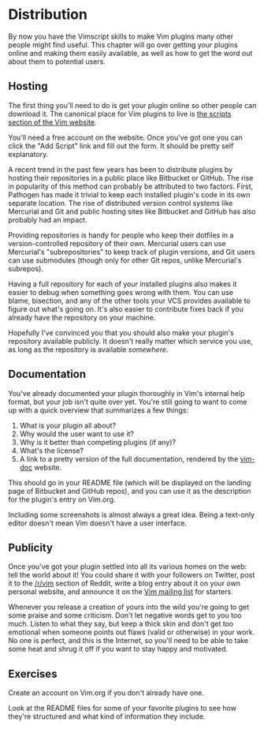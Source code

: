 Distribution
============

By now you have the Vimscript skills to make Vim plugins many other people might
find useful.  This chapter will go over getting your plugins online and making
them easily available, as well as how to get the word out about them to
potential users.

Hosting
-------

The first thing you'll need to do is get your plugin online so other people can
download it.  The canonical place for Vim plugins to live is [the scripts
section of the Vim website][vimorg].

You'll need a free account on the website.  Once you've got one you can click
the "Add Script" link and fill out the form.  It should be pretty self
explanatory.

A recent trend in the past few years has been to distribute plugins by hosting
their repositories in a public place like Bitbucket or GitHub.  The rise in
popularity of this method can probably be attributed to two factors.  First,
Pathogen has made it trivial to keep each installed plugin's code in its own
separate location. The rise of distributed version control systems like
Mercurial and Git and public hosting sites like Bitbucket and GitHub has also
probably had an impact.

Providing repositories is handy for people who keep their dotfiles in
a version-controlled repository of their own.  Mercurial users can use
Mercurial's "subrepositories" to keep track of plugin versions, and Git users
can use submodules (though only for other Git repos, unlike Mercurial's
subrepos).

Having a full repository for each of your installed plugins also makes it easier
to debug when something goes wrong with them.  You can use blame, bisection, and
any of the other tools your VCS provides available to figure out what's going
on.  It's also easier to contribute fixes back if you already have the
repository on your machine.

Hopefully I've convinced you that you should also make your plugin's repository
available publicly.  It doesn't really matter which service you use, as long as
the repository is available *somewhere*.

[vimorg]: http://www.vim.org/scripts/

Documentation
-------------

You've already documented your plugin thoroughly in Vim's internal help format,
but your job isn't quite over yet.  You're still going to want to come up with
a quick overview that summarizes a few things:

1. What is your plugin all about?
2. Why would the user want to use it?
3. Why is it better than competing plugins (if any)?
4. What's the license?
5. A link to a pretty version of the full documentation, rendered by the
   [vim-doc][] website.

This should go in your README file (which will be displayed on the landing page
of Bitbucket and GitHub repos), and you can use it as the description for the
plugin's entry on Vim.org.

Including some screenshots is almost always a great idea.  Being a text-only
editor doesn't mean Vim doesn't have a user interface.

[vim-doc]: http://vim-doc.heroku.com/

Publicity
---------

Once you've got your plugin settled into all its various homes on the web: tell
the world about it!  You could share it with your followers on Twitter, post it
to the [/r/vim][rvim] section of Reddit, write a blog entry about it on your own
personal website, and announce it on the [Vim mailing list][vimml] for starters.

Whenever you release a creation of yours into the wild you're going to get some
praise and some criticism.  Don't let negative words get to you too much.
Listen to what they say, but keep a thick skin and don't get too emotional when
someone points out flaws (valid or otherwise) in your work.  No one is perfect,
and this is the Internet, so you'll need to be able to take some heat and shrug
it off if you want to stay happy and motivated.

[rvim]: http://reddit.com/r/vim/
[vimml]: http://www.vim.org/maillist.php

Exercises
---------

Create an account on Vim.org if you don't already have one.

Look at the README files for some of your favorite plugins to see how they're
structured and what kind of information they include.

